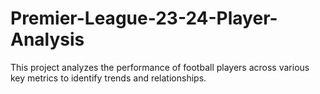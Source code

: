 # Premier-League-23-24-Player-Analysis
This project analyzes the performance of football players across various key metrics to identify trends and relationships.
